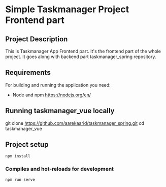 # Simple Taskmanager Project Frontend part

## Project Description
This is Taskmanager App Frontend part.
It's the frontend part of the whole project.
It goes along with backend part taskmanager_spring repository.

## Requirements
For building and running the application you need:
* Node and npm https://nodejs.org/en/

## Running taskmanager_vue locally
git clone https://github.com/aarekaarid/taskmanager_spring.git
cd taskmanager_vue


## Project setup
```
npm install
```

### Compiles and hot-reloads for development
```
npm run serve
```

